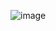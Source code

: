 ![image](https://user-images.githubusercontent.com/77547122/172609767-078be3e6-91a1-43c1-8f38-4ad00524df31.png)
